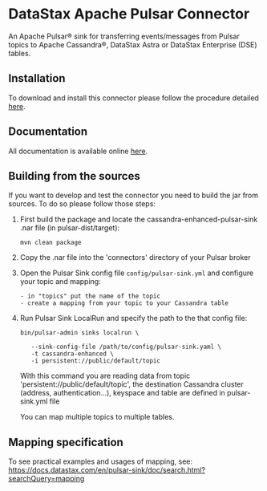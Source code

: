 # DataStax Apache Pulsar Connector

An Apache Pulsar® sink for transferring events/messages from Pulsar topics to Apache Cassandra®,
DataStax Astra or DataStax Enterprise (DSE) tables.

## Installation

To download and install this connector please follow the procedure detailed [here](https://docs.datastax.com/en/pulsar-sink/doc/install/pulsarSinkInstall.html).

## Documentation

All documentation is available online [here](https://docs.datastax.com/en/pulsar-sink/doc/index.html).

## Building from the sources

If you want to develop and test the connector you need to build the jar from sources.
To do so please follow those steps:

1. First build the package and locate the cassandra-enhanced-pulsar-sink .nar file (in pulsar-dist/target): 

       mvn clean package

2. Copy the .nar file into the 'connectors' directory of your Pulsar broker 

2. Open the Pulsar Sink config file `config/pulsar-sink.yml` and configure your topic and mapping:

       - in "topics" put the name of the topic
       - create a mapping from your topic to your Cassandra table 

3. Run Pulsar Sink LocalRun and specify the path to the that config file:

       bin/pulsar-admin sinks localrun \
          
          --sink-config-file /path/to/config/pulsar-sink.yaml \
          -t cassandra-enhanced \
          -i persistent://public/default/topic

   With this command you are reading data from topic 'persistent://public/default/topic', the destination Cassandra cluster (address, authentication...), keyspace
   and table are defined in pulsar-sink.yml file

   You can map multiple topics to multiple tables.

## Mapping specification

To see practical examples and usages of mapping, see:
https://docs.datastax.com/en/pulsar-sink/doc/search.html?searchQuery=mapping 
